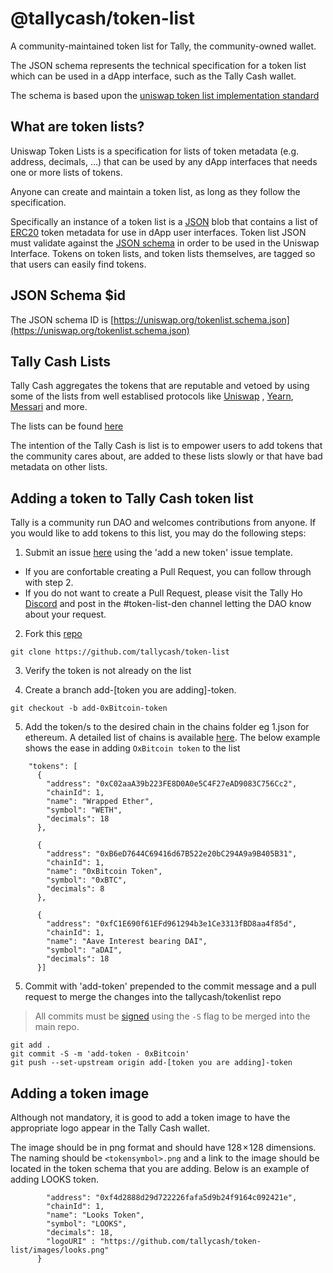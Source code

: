 # @tallycash/token-list

A community-maintained token list for Tally, the community-owned wallet.

The JSON schema represents the technical specification for a token list which can be used in a dApp interface, such as the Tally Cash wallet.

The schema is based upon the [uniswap token list implementation standard](https://github.com/Uniswap/token-lists)

## What are token lists?

Uniswap Token Lists is a specification for lists of token metadata (e.g. address, decimals, ...) that can be used by any dApp interfaces that needs one or more lists of tokens.

Anyone can create and maintain a token list, as long as they follow the specification.

Specifically an instance of a token list is a [JSON](https://www.json.org/json-en.html) blob that contains a list of 
[ERC20](https://github.com/ethereum/eips/issues/20) token metadata for use in dApp user interfaces.
Token list JSON must validate against the [JSON schema](https://json-schema.org/) in order to be used in the Uniswap Interface.
Tokens on token lists, and token lists themselves, are tagged so that users can easily find tokens.


## JSON Schema $id

The JSON schema ID is [https://uniswap.org/tokenlist.schema.json](https://uniswap.org/tokenlist.schema.json)

## Tally Cash Lists

Tally Cash aggregates the tokens that are reputable and vetoed by using some of the lists from well establised protocols like [Uniswap](https://uniswap.org/) , [Yearn](https://yearn.finance/), [Messari](https://messari.io/) and more.

The lists can be found [here](https://github.com/tallycash/extension/blob/main/background/services/preferences/defaults.ts)

The intention of the Tally Cash is list is to empower users to add tokens that the community cares about, are added to these lists slowly or that have bad metadata on other lists.

## Adding a token to Tally Cash token list

Tally is a community run DAO and welcomes contributions from anyone. If you would like to add tokens to this list, you may do the following steps:

1. Submit an issue [here](https://github.com/tallycash/token-list/issues) using the 'add a new token' issue template. 

* If you are confortable creating a Pull Request, you can follow through with step 2.
* If you do not want to create a Pull Request, please visit the Tally Ho [Discord](https://discord.gg/ATXWnvCA) and post in the #token-list-den channel letting the DAO know about your request.  

2. Fork this [repo](https://github.com/tallycash/token-list)

`git clone https://github.com/tallycash/token-list`

3. Verify the token is not already on the list

4. Create a branch add-[token you are adding]-token. 

` git checkout -b add-0xBitcoin-token `

5. Add the token/s to the desired chain in the chains folder eg 1.json for ethereum. A detailed list of chains is available [here](https://chainlist.org/). The below example shows the ease in adding `OxBitcoin token` to the list

```
    "tokens": [
      {
        "address": "0xC02aaA39b223FE8D0A0e5C4F27eAD9083C756Cc2",
        "chainId": 1,
        "name": "Wrapped Ether",
        "symbol": "WETH",
        "decimals": 18
      },
```


```
      {
        "address": "0xB6eD7644C69416d67B522e20bC294A9a9B405B31",
        "chainId": 1,
        "name": "0xBitcoin Token",
        "symbol": "0xBTC",
        "decimals": 8
      },
```


```
      {
        "address": "0xfC1E690f61EFd961294b3e1Ce3313fBD8aa4f85d",
        "chainId": 1,
        "name": "Aave Interest bearing DAI",
        "symbol": "aDAI",
        "decimals": 18
      }]
```
5. Commit with 'add-token' prepended to the commit message and a pull request to merge the changes into the tallycash/tokenlist repo
> All commits must be [signed](https://docs.github.com/en/authentication/managing-commit-signature-verification/signing-commits) using the `-S` flag to be merged into the main repo. 
```
git add .
git commit -S -m 'add-token - 0xBitcoin'
git push --set-upstream origin add-[token you are adding]-token
```
## Adding a token image

Although not mandatory, it is good to add a token image to have the appropriate logo appear in the Tally Cash wallet. 

The image should be in png format and should have 128 × 128 dimensions. The naming should be `<tokensymbol>.png` and a link to the image should be located in
the token schema that you are adding. Below is an example of adding LOOKS token.

```      {
        "address": "0xf4d2888d29d722226fafa5d9b24f9164c092421e",
        "chainId": 1,
        "name": "Looks Token",
        "symbol": "LOOKS",
        "decimals": 18,
        "logoURI" : "https://github.com/tallycash/token-list/images/looks.png"
      }
```